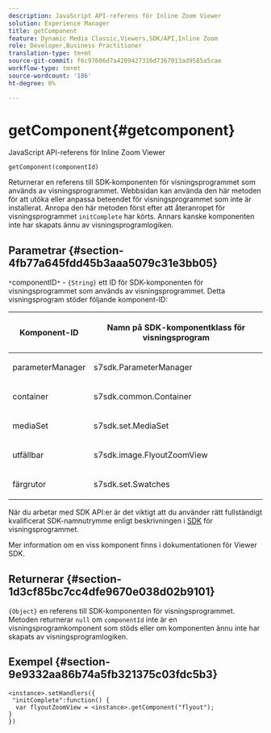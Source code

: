 ```yaml
---
description: JavaScript API-referens för Inline Zoom Viewer
solution: Experience Manager
title: getComponent
feature: Dynamic Media Classic,Viewers,SDK/API,Inline Zoom
role: Developer,Business Practitioner
translation-type: tm+mt
source-git-commit: f6c97606d7a4209427316d7367013ad9585a5cae
workflow-type: tm+mt
source-wordcount: '186'
ht-degree: 0%

---
```



# getComponent{#getcomponent}

JavaScript API-referens för Inline Zoom Viewer

`getComponent(componentId)`

Returnerar en referens till SDK-komponenten för visningsprogrammet som används av visningsprogrammet. Webbsidan kan använda den här metoden för att utöka eller anpassa beteendet för visningsprogrammet som inte är installerat. Anropa den här metoden först efter att återanropet för visningsprogrammet `initComplete` har körts. Annars kanske komponenten inte har skapats ännu av visningsprogramlogiken.

## Parametrar {#section-4fb77a645fdd45b3aaa5079c31e3bb05}

`*`componentID`*`  -  `{String}` ett ID för SDK-komponenten för visningsprogrammet som används av visningsprogrammet. Detta visningsprogram stöder följande komponent-ID:

<table id="table_7B5DD9303EF44ADD847B13FFEAD135D9"> 
 <thead> 
  <tr> 
   <th colname="col1" class="entry"> <p>Komponent-ID </p> </th> 
   <th colname="col2" class="entry"> <p>Namn på SDK-komponentklass för visningsprogram </p> </th> 
  </tr> 
 </thead>
 <tbody> 
  <tr> 
   <td colname="col1"> <p> <span class="codeph"> parameterManager  </span> </p> </td> 
   <td colname="col2"> <p> <span class="codeph"> s7sdk.ParameterManager  </span> </p> </td> 
  </tr> 
  <tr> 
   <td colname="col1"> <p> <span class="codeph"> container  </span> </p> </td> 
   <td colname="col2"> <p> <span class="codeph"> s7sdk.common.Container  </span> </p> </td> 
  </tr> 
  <tr> 
   <td colname="col1"> <p> <span class="codeph"> mediaSet  </span> </p> </td> 
   <td colname="col2"> <p> <span class="codeph"> s7sdk.set.MediaSet  </span> </p> </td> 
  </tr> 
  <tr> 
   <td colname="col1"> <p> <span class="codeph"> utfällbar  </span> </p> </td> 
   <td colname="col2"> <p> <span class="codeph"> s7sdk.image.FlyoutZoomView  </span> </p> </td> 
  </tr> 
  <tr> 
   <td colname="col1"> <p> <span class="codeph"> färgrutor  </span> </p> </td> 
   <td colname="col2"> <p> <span class="codeph"> s7sdk.set.Swatches  </span> </p> </td> 
  </tr> 
 </tbody> 
</table>

När du arbetar med SDK API:er är det viktigt att du använder rätt fullständigt kvalificerat SDK-namnutrymme enligt beskrivningen i [SDK](../../../c-html5-s7-aem-asset-viewers/c-html5-inlinezoom-viewer-about/c-html5-inlinezoom-viewer-namespace.md#concept-5af3b472b320496d87735ea612edda80) för visningsprogrammet.

Mer information om en viss komponent finns i dokumentationen för Viewer SDK.

## Returnerar {#section-1d3cf85bc7cc4dfe9670e038d02b9101}

`{Object}` en referens till SDK-komponenten för visningsprogrammet. Metoden returnerar `null` om `componentId` inte är en visningsprogramkomponent som stöds eller om komponenten ännu inte har skapats av visningsprogramlogiken.

## Exempel {#section-9e9332aa86b74a5fb321375c03fdc5b3}

```
<instance>.setHandlers({ 
 "initComplete":function() { 
  var flyoutZoomView = <instance>.getComponent("flyout"); 
} 
})
```

